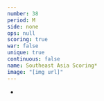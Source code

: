 ```yaml
---
number: 38
period: M
side: none
ops: null
scoring: true
war: false
unique: true
continuous: false
name: Southeast Asia Scoring*
image: "[img url]"
---
```

-
